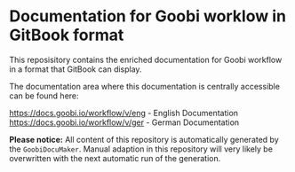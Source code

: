 # Documentation for Goobi worklow in GitBook format

This reposisitory contains the enriched documentation for Goobi workflow in a format that GitBook can display. 

The documentation area where this documentation is centrally accessible can be found here:

https://docs.goobi.io/workflow/v/eng - English Documentation<br/>
https://docs.goobi.io/workflow/v/ger - German Documentation


**Please notice:**
All content of this repository is automatically generated by the `GoobiDocuMaker`. Manual adaption in this repository will very likely be overwritten with the next automatic run of the generation.
